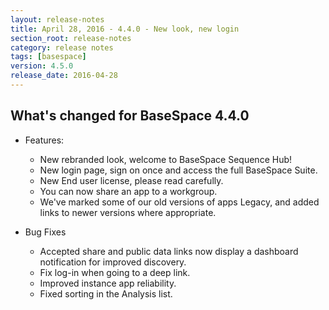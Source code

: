 ```yaml
---
layout: release-notes
title: April 28, 2016 - 4.4.0 - New look, new login
section_root: release-notes
category: release notes
tags: [basespace]
version: 4.5.0
release_date: 2016-04-28
---
```


## What's changed for BaseSpace 4.4.0

- Features:
  - New rebranded look, welcome to BaseSpace Sequence Hub!
  - New login page, sign on once and access the full BaseSpace Suite.
  - New End user license, please read carefully.
  - You can now share an app to a workgroup.
  - We've marked some of our old versions of apps Legacy, and added links to newer versions where appropriate.
  
- Bug Fixes
  - Accepted share and public data links now display a dashboard notification for improved discovery.
  - Fix log-in when going to a deep link.
  - Improved instance app reliability.
  - Fixed sorting in the Analysis list.
